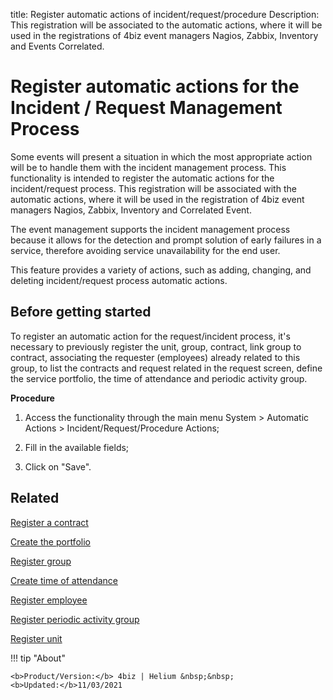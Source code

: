 title: Register automatic actions of incident/request/procedure
Description: This registration will be associated to the automatic actions, where it will be used in the registrations of 4biz event managers Nagios, Zabbix, Inventory and Events Correlated.

# Register automatic actions for the Incident / Request Management Process

Some events will present a situation in which the most appropriate action will be to handle them with the incident management process. This functionality is intended to register the automatic actions for the incident/request process. This registration will be associated with the automatic actions, where it will be used in the registration of 4biz event managers Nagios, Zabbix, Inventory and Correlated Event.

The event management supports the incident management process because it allows for the detection and prompt solution of early failures in a service, therefore avoiding service unavailability for the end user.

This feature provides a variety of actions, such as adding, changing, and deleting incident/request process automatic actions.


## Before getting started

To register an automatic action for the request/incident process, it's necessary to previously register the unit, group, contract, link group to contract, associating the requester (employees) already related to this group, to list the contracts and request related in the request screen, define the service portfolio, the time of attendance and periodic activity group.

**Procedure**


1.	Access the functionality through the main menu System > Automatic Actions > Incident/Request/Procedure Actions;

2.	Fill in the available fields;

3.	Click on "Save".


Related
-------

[Register a contract](/en-us/4biz-helium/additional-features/contract-management/use/register-contract.html)

[Create the portfolio](/en-us/4biz-helium/processes/portfolio-and-catalog/use/create-the-portfolio.html)

[Register group](/en-us/4biz-helium/initial-settings/access-settings/user/register-groups.html)

[Create time of attendance](/en-us/4biz-helium/processes/service-level/configuration/create-time-attendance.html)

[Register employee](/en-us/4biz-helium/initial-settings/access-settings/user/register-employee.html)

[Register periodic activity group](/en-us/4biz-helium/additional-features/automation-of-operation/configuration/periodic-activity-group.html)

[Register unit](/en-us/4biz-helium/platform-administration/region-and-language/register-unit.html)


!!! tip "About"

    <b>Product/Version:</b> 4biz | Helium &nbsp;&nbsp;
    <b>Updated:</b>11/03/2021
